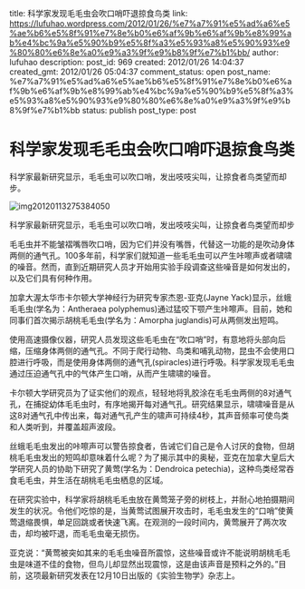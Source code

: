 title: 科学家发现毛毛虫会吹口哨吓退掠食鸟类
link: https://lufuhao.wordpress.com/2012/01/26/%e7%a7%91%e5%ad%a6%e5%ae%b6%e5%8f%91%e7%8e%b0%e6%af%9b%e6%af%9b%e8%99%ab%e4%bc%9a%e5%90%b9%e5%8f%a3%e5%93%a8%e5%90%93%e9%80%80%e6%8e%a0%e9%a3%9f%e9%b8%9f%e7%b1%bb/
author: lufuhao
description: 
post_id: 969
created: 2012/01/26 14:04:37
created_gmt: 2012/01/26 05:04:37
comment_status: open
post_name: %e7%a7%91%e5%ad%a6%e5%ae%b6%e5%8f%91%e7%8e%b0%e6%af%9b%e6%af%9b%e8%99%ab%e4%bc%9a%e5%90%b9%e5%8f%a3%e5%93%a8%e5%90%93%e9%80%80%e6%8e%a0%e9%a3%9f%e9%b8%9f%e7%b1%bb
status: publish
post_type: post

# 科学家发现毛毛虫会吹口哨吓退掠食鸟类

科学家最新研究显示，毛毛虫可以吹口哨，发出吱吱尖叫，让掠食者鸟类望而却步。

![img20120113275384050](http://lufuhao.files.wordpress.com/2012/01/img20120113275384050_thumb.jpg)

科学家最新研究显示，毛毛虫可以吹口哨，发出吱吱尖叫，让掠食者鸟类望而却步

毛毛虫并不能皱褶嘴唇吹口哨，因为它们并没有嘴唇，代替这一功能的是吹动身体两侧的通气孔。100多年前，科学家们就知道一些毛毛虫可以产生咔嚓声或者啸啸的噪音。然而，直到近期研究人员才开始用实验手段调查这些噪音是如何发出的，以及它们具有何种作用。 

加拿大渥太华市卡尔顿大学神经行为研究专家杰恩-亚克(Jayne Yack)显示，丝蛾毛毛虫(学名为：Antheraea polyphemus)通过猛咬下颚产生咔嚓声。目前，她和同事们首次揭示胡桃毛毛虫(学名为：Amorpha juglandis)可从两侧发出短鸣。 

使用高速摄像仪器，研究人员发现这些毛毛虫在“吹口哨”时，有意地将头部向后缩，压缩身体两侧的通气孔。不同于爬行动物、鸟类和哺乳动物，昆虫不会使用口腔进行呼吸，而是使用身体两侧的通气孔(spiracles)进行呼吸。科学家发现毛毛虫通过压迫通气孔中的气体产生口哨，从而产生啸啸的噪音。 

卡尔顿大学研究员为了证实他们的观点，轻轻地将乳胶涂在毛毛虫两侧的8对通气孔，在捕捉幼体毛毛虫时，有序地揭开每对通气孔。研究结果显示，啸啸噪音是从这8对通气孔中传出来，每对通气孔产生的啸声可持续4秒，其声音频率可使鸟类和人类听到，并覆盖超声波段。 

丝蛾毛毛虫发出的咔嚓声可以警告掠食者，告诫它们自己是令人讨厌的食物，但胡桃毛毛虫发出的短鸣却意味着什么呢？为了揭示其中的奥秘，亚克在加拿大皇后大学研究人员的协助下研究了黄莺(学名为：Dendroica petechia)，这种鸟类经常吞食毛毛虫，并生活在胡桃毛毛虫栖息的区域。 

在研究实验中，科学家将胡桃毛毛虫放在黄莺笼子旁的树枝上，并耐心地拍摄期间发生的状况。令他们吃惊的是，当黄莺试图展开攻击时，毛毛虫发生的“口哨”使黄莺退缩畏惧，单足回跳或者快速飞离。在观测的一段时间内，黄莺展开了两次攻击，却均被吓退，而毛毛虫毫无损伤。 

亚克说：“黄莺被突如其来的毛毛虫噪音所震惊，这些噪音或许不能说明胡桃毛毛虫是味道不佳的食物，但鸟儿却显然出现震惊，这是由该声音是预料之外的。”目前，这项最新研究发表在12月10日出版的《实验生物学》杂志上。